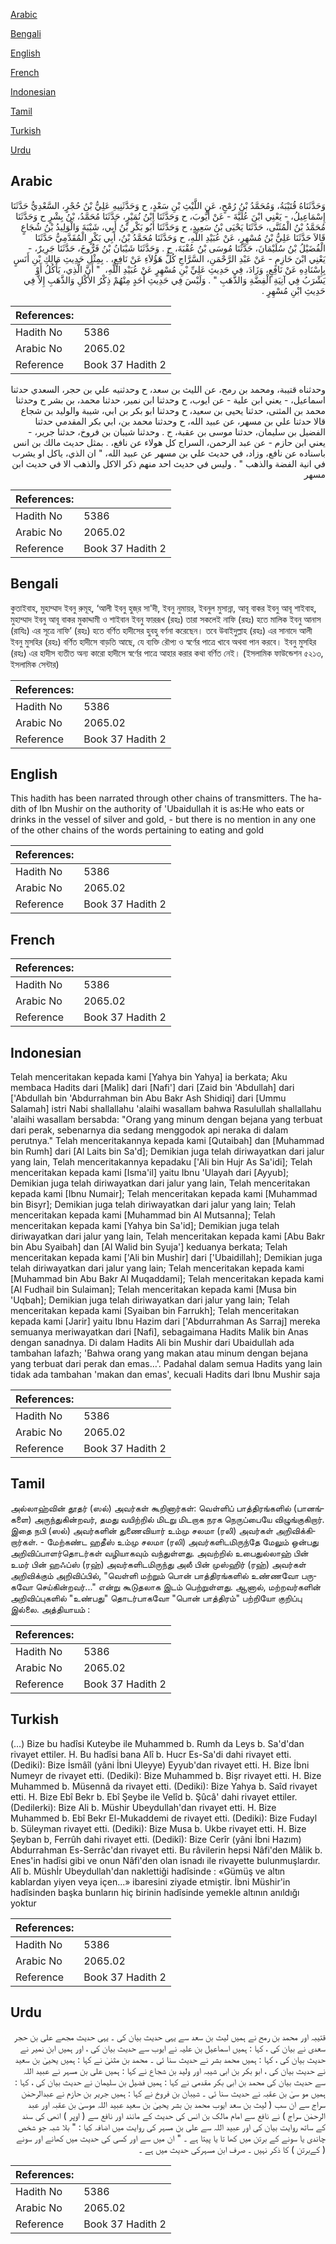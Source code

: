 [Arabic](#arabic)

[Bengali](#bengali)

[English](#english)

[French](#french)

[Indonesian](#indonesian)

[Tamil](#tamil)

[Turkish](#turkish)

[Urdu](#urdu)

## Arabic


<div dir="rtl" lang="ar" style={{fontSize:'larger',backgroundColor:'#f8f9fa',padding:20}}>
وَحَدَّثَنَاهُ قُتَيْبَةُ، وَمُحَمَّدُ بْنُ رُمْحٍ، عَنِ اللَّيْثِ بْنِ سَعْدٍ، ح وَحَدَّثَنِيهِ عَلِيُّ بْنُ حُجْرٍ، السَّعْدِيُّ حَدَّثَنَا إِسْمَاعِيلُ، - يَعْنِي ابْنَ عُلَيَّةَ - عَنْ أَيُّوبَ، ح وَحَدَّثَنَا ابْنُ نُمَيْرٍ، حَدَّثَنَا مُحَمَّدُ، بْنُ بِشْرٍ ح وَحَدَّثَنَا مُحَمَّدُ بْنُ الْمُثَنَّى، حَدَّثَنَا يَحْيَى بْنُ سَعِيدٍ، ح وَحَدَّثَنَا أَبُو بَكْرِ بْنُ أَبِي، شَيْبَةَ وَالْوَلِيدُ بْنُ شُجَاعٍ قَالاَ حَدَّثَنَا عَلِيُّ بْنُ مُسْهِرٍ، عَنْ عُبَيْدِ اللَّهِ، ح وَحَدَّثَنَا مُحَمَّدُ بْنُ، أَبِي بَكْرٍ الْمُقَدَّمِيُّ حَدَّثَنَا الْفُضَيْلُ بْنُ سُلَيْمَانَ، حَدَّثَنَا مُوسَى بْنُ عُقْبَةَ، ح . وَحَدَّثَنَا شَيْبَانُ بْنُ فَرُّوخَ، حَدَّثَنَا جَرِيرٌ، - يَعْنِي ابْنَ حَازِمٍ - عَنْ عَبْدِ الرَّحْمَنِ، السَّرَّاجِ كُلُّ هَؤُلاَءِ عَنْ نَافِعٍ، ‏.‏ بِمِثْلِ حَدِيثِ مَالِكِ بْنِ أَنَسٍ بِإِسْنَادِهِ عَنْ نَافِعٍ، وَزَادَ، فِي حَدِيثِ عَلِيِّ بْنِ مُسْهِرٍ عَنْ عُبَيْدِ اللَّهِ، ‏ "‏ أَنَّ الَّذِي، يَأْكُلُ أَوْ يَشْرَبُ فِي آنِيَةِ الْفِضَّةِ وَالذَّهَبِ ‏"‏ ‏.‏ وَلَيْسَ فِي حَدِيثِ أَحَدٍ مِنْهُمْ ذِكْرُ الأَكْلِ وَالذَّهَبِ إِلاَّ فِي حَدِيثِ ابْنِ مُسْهِرٍ ‏.‏
</div>
<div style={{backgroundColor:'#f8f9fa',padding:20, marginBottom: 10}}><table> <thead> <tr> <th>References:</th> <th></th> </tr> </thead> <tbody><tr><td>Hadith No</td><td>5386</td></tr><tr><td>Arabic No</td><td>2065.02</td></tr><tr><td>Reference</td><td>Book 37 Hadith 2</td></tr></tbody></table></div>


<div dir="rtl" lang="ar" style={{fontSize:'larger',backgroundColor:'#f8f9fa',padding:20}}>
وحدثناه قتيبة، ومحمد بن رمح، عن الليث بن سعد، ح وحدثنيه علي بن حجر، السعدي حدثنا اسماعيل، - يعني ابن علية - عن ايوب، ح وحدثنا ابن نمير، حدثنا محمد، بن بشر ح وحدثنا محمد بن المثنى، حدثنا يحيى بن سعيد، ح وحدثنا ابو بكر بن ابي، شيبة والوليد بن شجاع قالا حدثنا علي بن مسهر، عن عبيد الله، ح وحدثنا محمد بن، ابي بكر المقدمي حدثنا الفضيل بن سليمان، حدثنا موسى بن عقبة، ح . وحدثنا شيبان بن فروخ، حدثنا جرير، - يعني ابن حازم - عن عبد الرحمن، السراج كل هولاء عن نافع، . بمثل حديث مالك بن انس باسناده عن نافع، وزاد، في حديث علي بن مسهر عن عبيد الله، " ان الذي، ياكل او يشرب في انية الفضة والذهب " . وليس في حديث احد منهم ذكر الاكل والذهب الا في حديث ابن مسهر
</div>
<div style={{backgroundColor:'#f8f9fa',padding:20, marginBottom: 10}}><table> <thead> <tr> <th>References:</th> <th></th> </tr> </thead> <tbody><tr><td>Hadith No</td><td>5386</td></tr><tr><td>Arabic No</td><td>2065.02</td></tr><tr><td>Reference</td><td>Book 37 Hadith 2</td></tr></tbody></table></div>

## Bengali


<div dir="ltr" lang="bn" style={{fontSize:'larger',backgroundColor:'#f8f9fa',padding:20}}>
কুতাইবাহ, মুহাম্মাদ ইবনু রুমূহ, ‘আলী ইবনু হুজ্‌র সা'দী, ইবনু নুমায়র, ইবনুল মুসান্না, আবূ বাকর ইবনু আবূ শাইবাহ, মুহাম্মাদ ইবনু আবূ বাকর মুকাদ্দামী ও শাইবান ইবনু ফাররূখ (রহঃ) তারা সকলেই নাফি (রহঃ) হতে মালিক ইবনু আনাস (রাযিঃ) এর সূত্রে নাফি’ (রহঃ) হতে বর্ণিত হাদীসের হুবহু বর্ণনা করেছেন। তবে উবাইদুল্লাহ (রহঃ) এর সানাদে আলী ইবনু মুসহির (রহঃ) বর্ণিত হাদীসে বাড়তি আছে, যে ব্যক্তি রৌপ্য ও স্বর্ণের পাত্রে খাবে অথবা পান করবে। ইবনু মুসহির (রহঃ) এর হাদীস ব্যতীত অন্য কারো হাদীসে স্বর্ণের পাত্রে আহার করার কথা বর্ণিত নেই। (ইসলামিক ফাউন্ডেশন ৫২১৩, ইসলামিক সেন্টার)
</div>
<div style={{backgroundColor:'#f8f9fa',padding:20, marginBottom: 10}}><table> <thead> <tr> <th>References:</th> <th></th> </tr> </thead> <tbody><tr><td>Hadith No</td><td>5386</td></tr><tr><td>Arabic No</td><td>2065.02</td></tr><tr><td>Reference</td><td>Book 37 Hadith 2</td></tr></tbody></table></div>

## English


<div dir="ltr" lang="en" style={{fontSize:'larger',backgroundColor:'#f8f9fa',padding:20}}>
This hadith has been narrated through other chains of transmitters. The hadith of Ibn Mushir on the authority of 'Ubaidullah it is as:He who eats or drinks in the vessel of silver and gold, - but there is no mention in any one of the other chains of the words pertaining to eating and gold
</div>
<div style={{backgroundColor:'#f8f9fa',padding:20, marginBottom: 10}}><table> <thead> <tr> <th>References:</th> <th></th> </tr> </thead> <tbody><tr><td>Hadith No</td><td>5386</td></tr><tr><td>Arabic No</td><td>2065.02</td></tr><tr><td>Reference</td><td>Book 37 Hadith 2</td></tr></tbody></table></div>

## French


<div dir="ltr" lang="fr" style={{fontSize:'larger',backgroundColor:'#f8f9fa',padding:20}}>

</div>
<div style={{backgroundColor:'#f8f9fa',padding:20, marginBottom: 10}}><table> <thead> <tr> <th>References:</th> <th></th> </tr> </thead> <tbody><tr><td>Hadith No</td><td>5386</td></tr><tr><td>Arabic No</td><td>2065.02</td></tr><tr><td>Reference</td><td>Book 37 Hadith 2</td></tr></tbody></table></div>

## Indonesian


<div dir="ltr" lang="id" style={{fontSize:'larger',backgroundColor:'#f8f9fa',padding:20}}>
Telah menceritakan kepada kami [Yahya bin Yahya] ia berkata; Aku membaca Hadits dari [Malik] dari [Nafi'] dari [Zaid bin 'Abdullah] dari ['Abdullah bin 'Abdurrahman bin Abu Bakr Ash Shidiqi] dari [Ummu Salamah] istri Nabi shallallahu 'alaihi wasallam bahwa Rasulullah shallallahu 'alaihi wasallam bersabda: "Orang yang minum dengan bejana yang terbuat dari perak, sebenarnya dia sedang menggodok api neraka di dalam perutnya." Telah menceritakannya kepada kami [Qutaibah] dan [Muhammad bin Rumh] dari [Al Laits bin Sa'd]; Demikian juga telah diriwayatkan dari jalur yang lain, Telah menceritakannya kepadaku ['Ali bin Hujr As Sa'idi]; Telah menceritakan kepada kami [Isma'il] yaitu Ibnu 'Ulayah dari [Ayyub]; Demikian juga telah diriwayatkan dari jalur yang lain, Telah menceritakan kepada kami [Ibnu Numair]; Telah menceritakan kepada kami [Muhammad bin Bisyr]; Demikian juga telah diriwayatkan dari jalur yang lain; Telah menceritakan kepada kami [Muhammad bin Al Mutsanna]; Telah menceritakan kepada kami [Yahya bin Sa'id]; Demikian juga telah diriwayatkan dari jalur yang lain, Telah menceritakan kepada kami [Abu Bakr bin Abu Syaibah] dan [Al Walid bin Syuja'] keduanya berkata; Telah menceritakan kepada kami ['Ali bin Mushir] dari ['Ubaidillah]; Demikian juga telah diriwayatkan dari jalur yang lain; Telah menceritakan kepada kami [Muhammad bin Abu Bakr Al Muqaddami]; Telah menceritakan kepada kami [Al Fudhail bin Sulaiman]; Telah menceritakan kepada kami [Musa bin 'Uqbah]; Demikian juga telah diriwayatkan dari jalur yang lain; Telah menceritakan kepada kami [Syaiban bin Farrukh]; Telah menceritakan kepada kami [Jarir] yaitu Ibnu Hazim dari ['Abdurrahman As Sarraj] mereka semuanya meriwayatkan dari [Nafi], sebagaimana Hadits Malik bin Anas dengan sanadnya. Di dalam Hadits Ali bin Mushir dari Ubaidullah ada tambahan lafazh; 'Bahwa orang yang makan atau minum dengan bejana yang terbuat dari perak dan emas…'. Padahal dalam semua Hadits yang lain tidak ada tambahan 'makan dan emas', kecuali Hadits dari Ibnu Mushir saja
</div>
<div style={{backgroundColor:'#f8f9fa',padding:20, marginBottom: 10}}><table> <thead> <tr> <th>References:</th> <th></th> </tr> </thead> <tbody><tr><td>Hadith No</td><td>5386</td></tr><tr><td>Arabic No</td><td>2065.02</td></tr><tr><td>Reference</td><td>Book 37 Hadith 2</td></tr></tbody></table></div>

## Tamil


<div dir="ltr" lang="ta" style={{fontSize:'larger',backgroundColor:'#f8f9fa',padding:20}}>
அல்லாஹ்வின் தூதர் (ஸல்) அவர்கள் கூறினார்கள்: வெள்ளிப் பாத்திரங்களில் (பானங்களை) அருந்துகின்றவர், தமது வயிற்றில் மிடறு மிடறாக நரக நெருப்பையே விழுங்குகிறார். இதை நபி (ஸல்) அவர்களின் துணைவியார் உம்மு சலமா (ரலி) அவர்கள் அறிவிக்கிறார்கள். - மேற்கண்ட ஹதீஸ் உம்மு சலமா (ரலி) அவர்களிடமிருந்தே மேலும் ஒன்பது அறிவிப்பாளர்தொடர்கள் வழியாகவும் வந்துள்ளது. அவற்றில் உபைதுல்லாஹ் பின் உமர் பின் ஹஃப்ஸ் (ரஹ்) அவர்களிடமிருந்து அலீ பின் முஸ்ஹிர் (ரஹ்) அவர்கள் அறிவிக்கும் அறிவிப்பில், "வெள்ளி மற்றும் பொன் பாத்திரங்களில் உண்ணவோ பருகவோ செய்கின்றவர்..." என்று கூடுதலாக இடம் பெற்றுள்ளது. ஆனால், மற்றவர்களின் அறிவிப்புகளில் "உண்பது" தொடர்பாகவோ "பொன் பாத்திரம்" பற்றியோ குறிப்பு இல்லை. அத்தியாயம் :
</div>
<div style={{backgroundColor:'#f8f9fa',padding:20, marginBottom: 10}}><table> <thead> <tr> <th>References:</th> <th></th> </tr> </thead> <tbody><tr><td>Hadith No</td><td>5386</td></tr><tr><td>Arabic No</td><td>2065.02</td></tr><tr><td>Reference</td><td>Book 37 Hadith 2</td></tr></tbody></table></div>

## Turkish


<div dir="ltr" lang="tr" style={{fontSize:'larger',backgroundColor:'#f8f9fa',padding:20}}>
(…) Bize bu hadîsi Kuteybe ile Muhammed b. Rumh da Leys b. Sa'd'dan rivayet ettiler. H. Bu hadîsi bana Alî b. Hucr Es-Sa'di dahi rivayet etti. (Dediki): Bize İsmâîl (yâni İbni Uleyye) Eyyub'dan rivayet etti. H. Bize İbni Numeyr de rivayet etti. (Dediki): Bize Muhammed b. Bişr rivayet etti. H. Bize Muhammed b. Müsennâ da rivayet etti. (Dediki): Bize Yahya b. Saîd rivayet etti. H. Bize Ebî Bekr b. Ebî Şeybe ile Velîd b. Şûcâ' dahi rivayet ettiler. (Dedilerki): Bize Ali b. Müshir Ubeydullah'dan rivayet etti. H. Bize Muhammed b. Ebî Bekr El-Mukaddemi de rivayet etti. (Dediki): Bize Fudayl b. Süleyman rivayet etti. (Dediki): Bize Musa b. Ukbe rivayet etti. H. Bize Şeyban b, Ferrûh dahi rivayet etti. (Dedikî): Bize Cerîr (yâni İbni Hazım) Abdurrahman Es-Serrâc'dan rivayet etti. Bu râvilerin hepsi Nâfi'den Mâlik b. Enes'in hadîsi gibi ve onun Nâfi'den olan isnadı ile rivayette bulunmuşlardır. Alî b. Müshİr Ubeydullah'dan naklettiği hadîsinde : «Gümüş ve altın kablardan yiyen veya içen...» ibaresini ziyade etmiştir. İbni Müshir'in hadîsinden başka bunların hiç birinin hadîsinde yemekle altının anıldığı yoktur
</div>
<div style={{backgroundColor:'#f8f9fa',padding:20, marginBottom: 10}}><table> <thead> <tr> <th>References:</th> <th></th> </tr> </thead> <tbody><tr><td>Hadith No</td><td>5386</td></tr><tr><td>Arabic No</td><td>2065.02</td></tr><tr><td>Reference</td><td>Book 37 Hadith 2</td></tr></tbody></table></div>

## Urdu


<div dir="rtl" lang="ur" style={{fontSize:'larger',backgroundColor:'#f8f9fa',padding:20}}>
قتیبہ اور محمد بن رمح نے ہمیں لیث بن سعد سے یہی حدیث بیان کی ۔ یہی حدیث مجھے علی بن حجر سعدی نے بیان کی ، کہا : ہمیں اسماعیل بن علیہ نے ایوب سے حدیث بیان کی ، اور ہمیں ابن نمیر نے حدیث بیان کی ، کہا : ہمیں محمد بشر نے حدیث سنا ئی ۔ محمد بن مثنیٰ نے کہا : ہمیں یحییٰ بن سعید نے حدیث بیان کی ، ابو بکر بن ابی شیبہ اور ولید بن شجاع نے کہا : ہمیں علی بن مسہر نے عبید اللہ سے حدیث بیان کی محمد بن ابی بکر مقدمی نے کہا : ہمیں فضیل بن سلیمان نے حدیث بیان کی ، کہا : ہمیں مو سیٰ بن عقبہ نے حدیث سنا ئی ۔ شیبان بن فروخ نے کہا : ہمیں جریر بن حازم نے عبدالرحمٰن سراج سے ان سب ( لیث بن سعد ایوب محمد بن بشر یحییٰ بن سعید عبید اللہ موسیٰ بن عقبہ اور عبد الرحمٰن سراج ) نے نافع سے امام مالک بن انس کی حدیث کے مانند اور نافع سے ( اوپر ) انھی کی سند کے ساتھ روایت بیان کی اور عبید اللہ سے علی بن مسہر کی روایت میں اضافہ کیا : " بلا شبہ جو شخص چاندی یا سونے کے برتن میں کھا تا یا پیتا ہے ۔ " ان میں سے اور کسی کی حدیث میں کھانے اور سونے ( کےبرتن ) کا ذکر نہیں ۔ صرف ابن مسہرکی حدیث میں ہے ۔
</div>
<div style={{backgroundColor:'#f8f9fa',padding:20, marginBottom: 10}}><table> <thead> <tr> <th>References:</th> <th></th> </tr> </thead> <tbody><tr><td>Hadith No</td><td>5386</td></tr><tr><td>Arabic No</td><td>2065.02</td></tr><tr><td>Reference</td><td>Book 37 Hadith 2</td></tr></tbody></table></div>